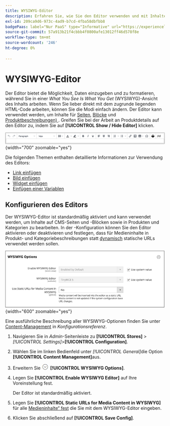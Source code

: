 ```yaml
---
title: WYSIWYG-Editor
description: Erfahren Sie, wie Sie den Editor verwenden und mit Inhalten in einer _What You See Is What You Get_ (WYSIWYG)-Ansicht arbeiten.
exl-id: 209ca9d6-973c-4ad9-b7cd-4fba58dbfbb8
badgePaas: label="Nur PaaS" type="Informative" url="https://experienceleague.adobe.com/en/docs/commerce/user-guides/product-solutions" tooltip="Gilt nur für Adobe Commerce in Cloud-Projekten (von Adobe verwaltete PaaS-Infrastruktur) und lokale Projekte."
source-git-commit: 57a913b21f4cbbb4f0800afe13012ff46d578f8e
workflow-type: tm+mt
source-wordcount: '246'
ht-degree: 0%

---
```


# WYSIWYG-Editor

Der Editor bietet die Möglichkeit, Daten einzugeben und zu formatieren, während Sie in einer _What You See Is What You Get_ (WYSIWYG)-Ansicht des Inhalts arbeiten. Wenn Sie lieber direkt mit dem zugrunde liegenden HTML-Code arbeiten, können Sie die Modi einfach ändern. Der Editor kann verwendet werden, um Inhalte für [Seiten](pages.md), [Blöcke](blocks.md) und [Produktbeschreibungen) ](../catalog/product-content.md). Greifen Sie bei der Arbeit an Produktdetails auf den Editor zu, indem Sie auf **[!UICONTROL Show / Hide Editor]** klicken.

![Editor-Symbolleiste](./assets/editor-toolbar.png){width="700" zoomable="yes"}

Die folgenden Themen enthalten detaillierte Informationen zur Verwendung des Editors:

- [Link einfügen](editor-insert-link.md)
- [Bild einfügen](editor-insert-image.md)
- [Widget einfügen](editor-widget.md)
- [Einfügen einer Variablen](editor-insert-variable.md)

## Konfigurieren des Editors

Der WYSIWYG-Editor ist standardmäßig aktiviert und kann verwendet werden, um Inhalte auf CMS-Seiten und -Blöcken sowie in Produkten und Kategorien zu bearbeiten. In der -Konfiguration können Sie den Editor aktivieren oder deaktivieren und festlegen, dass für Medieninhalte in Produkt- und Kategoriebeschreibungen statt [dynamisch](../catalog/catalog-urls.md#dynamic-url) statische URLs verwendet werden sollen.

![WYSIWYG-Optionen](./assets/content-management-wysiwyg-options.png){width="600" zoomable="yes"}

Eine ausführliche Beschreibung aller WYSIWYG-Optionen finden Sie unter [Content-Management](../configuration-reference/general/content-management.md) in _Konfigurationsreferenz_.

1. Navigieren Sie in _Admin_-Seitenleiste zu **[!UICONTROL Stores]** > _[!UICONTROL Settings]_>**[!UICONTROL Configuration]**.

1. Wählen Sie im linken Bedienfeld unter _[!UICONTROL General]_&#x200B;die Option **[!UICONTROL Content Management]**&#x200B;aus.

1. Erweitern Sie ![Erweiterungsauswahl](../assets/icon-display-expand.png) **[!UICONTROL WYSIWYG Options]**.

1. Legen Sie **[!UICONTROL Enable WYSIWYG Editor]** auf Ihre Voreinstellung fest.

   Der Editor ist standardmäßig aktiviert.

1. Legen Sie **[!UICONTROL Static URLs for Media Content in WYSIWYG]** für alle [Medieninhalte“ fest](../catalog/catalog-urls.md#static-url) die Sie mit dem WYSIWYG-Editor eingeben.

1. Klicken Sie abschließend auf **[!UICONTROL Save Config]**.
